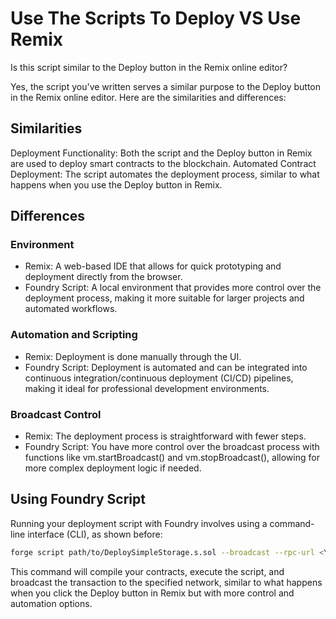 # Use The Scripts To Deploy VS Use Remix

Is this script similar to the Deploy button in the Remix online editor?

Yes, the script you've written serves a similar purpose to the Deploy button in the Remix online editor. Here are the similarities and differences:

## Similarities

Deployment Functionality: Both the script and the Deploy button in Remix are used to deploy smart contracts to the blockchain.
Automated Contract Deployment: The script automates the deployment process, similar to what happens when you use the Deploy button in Remix.

## Differences

### Environment

- Remix: A web-based IDE that allows for quick prototyping and deployment directly from the browser.
- Foundry Script: A local environment that provides more control over the deployment process, making it more suitable for larger projects and automated workflows.

### Automation and Scripting

- Remix: Deployment is done manually through the UI.
- Foundry Script: Deployment is automated and can be integrated into continuous integration/continuous deployment (CI/CD) pipelines, making it ideal for professional development environments.

### Broadcast Control

- Remix: The deployment process is straightforward with fewer steps.
- Foundry Script: You have more control over the broadcast process with functions like vm.startBroadcast() and vm.stopBroadcast(), allowing for more complex deployment logic if needed.

## Using Foundry Script

Running your deployment script with Foundry involves using a command-line interface (CLI), as shown before:

```bash
forge script path/to/DeploySimpleStorage.s.sol --broadcast --rpc-url <YOUR_RPC_URL>
```

This command will compile your contracts, execute the script, and broadcast the transaction to the specified network, similar to what happens when you click the Deploy button in Remix but with more control and automation options.
